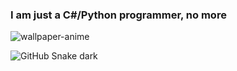 ###     I am just a C#/Python programmer, no more

![wallpaper-anime](https://user-images.githubusercontent.com/116920374/211173283-0468186e-2d9a-4ff5-96d2-e60a2f40ddc0.gif)

![GitHub Snake dark](github-snake-dark.svg#gh-dark-mode-only)
